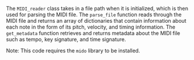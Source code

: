 The `MIDI_reader` class takes in a file path when it is initialized, which is then used for parsing the MIDI file. The `parse_file` function reads through the MIDI file and returns an array of dictionaries that contain information about each note in the form of its pitch, velocity, and timing information. The `get_metadata` function retrieves and returns metadata about the MIDI file such as tempo, key signature, and time signature.

Note: This code requires the `mido` library to be installed.